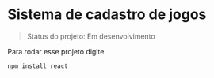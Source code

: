 <h1> Sistema de cadastro de jogos</h1>

>Status do projeto: Em desenvolvimento

Para rodar esse projeto digite

```
npm install react
```
